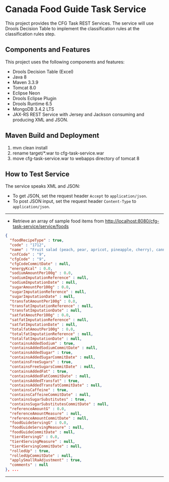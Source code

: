 # Canada Food Guide Task Service

This project provides the CFG Task REST Services.
The service will use Drools Decision Table to implement the classification rules at the classification rules step.

## Components and Features

This project uses the following components and features:

* Drools Decision Table (Excel)
* Java 8
* Maven 3.3.9
* Tomcat 8.0
* Eclipse Neon
* Drools Eclipse Plugin
* Drools Runtime 6.5
* MongoDB 3.4.2 LTS
* JAX-RS REST Service with Jersey and Jackson consuming and producing XML and JSON.

<!-- ## How to Set up Eclipse Plugins -->

<!-- * Install GEF [http://download.eclipse.org/tools/gef/updates/releases/](http://download.eclipse.org/tools/gef/updates/releases/) -->
<!-- * Install Drools: [http://download.jboss.org/drools/release/6.5.0.Final/org.drools.updatesite/](http://download.jboss.org/drools/release/6.5.0.Final/org.drools.updatesite/) -->

## Maven Build and Deployment

1. mvn clean install
2. rename target/*.war to cfg-task-service.war
3. move cfg-task-service.war to webapps directory of tomcat 8

## How to Test Service

The service speaks XML and JSON:
* To get JSON, set the request header `Accept` to `application/json`.
* To post JSON input, set the request header `Content-Type` to `application/json`.

---

* Retrieve an array of sample food items from [http://localhost:8080/cfg-task-service/service/foods](http://localhost:8080/cfg-task-service/service/foods)

```json
{
  "foodRecipeType" : true,
  "code" : "1712",
  "name" : "Fruit salad (peach, pear, apricot, pineapple, cherry), canned, juice pack, solids and liquid",
  "cnfCode" : "9",
  "cfgCode" : "9",
  "cfgCodeCommitDate" : null,
  "energyKcal" : 0.0,
  "sodiumAmountPer100g" : 0.0,
  "sodiumImputationReference" : null,
  "sodiumImputationDate" : null,
  "sugarAmountPer100g" : 0.0,
  "sugarImputationReference" : null,
  "sugarImputationDate" : null,
  "transfatAmountPer100g" : 0.0,
  "transfatImputationReference" : null,
  "transfatImputationDate" : null,
  "satfatAmoutPer100g" : 0.0,
  "satfatImputationReference" : null,
  "satfatImputationDate" : null,
  "totalfatAmoutPer100g" : 0.0,
  "totalfatImputationReference" : null,
  "totalfatImputationDate" : null,
  "containsAddedSodium" : true,
  "containsAddedSodiumCommitDate" : null,
  "containsAddedSugar" : true,
  "containsAddedSugarCommitDate" : null,
  "containsFreeSugars" : true,
  "containsFreeSugarsCommitDate" : null,
  "containsAddedFat" : true,
  "containsAddedFatCommitDate" : null,
  "containsAddedTransfat" : true,
  "containsAddedTransfatCommitDate" : null,
  "containsCaffeine" : true,
  "containsCaffeineCommitDate" : null,
  "containsSugarSubstitutes" : true,
  "containsSugarSubstitutesCommitDate" : null,
  "referenceAmountG" : 0.0,
  "referenceAmountMeasure" : null,
  "referenceAmountCommitDate" : null,
  "foodGuideServingG" : 0.0,
  "foodGuideServingMeasure" : null,
  "foodGuideCommitDate" : null,
  "tier4ServingG" : 0.0,
  "tier4ServingMeasure" : null,
  "tier4ServingCommitDate" : null,
  "rolledUp" : true,
  "rolledUpCommitDate" : null,
  "applySmallRaAdjustment" : true,
  "comments" : null
}, ...
```

---

<!-- * Set Food Flags -->

<!-- Use the sample array of food items to issue a POST request to URL: [http://localhost:8080/food-classification-service-poc/service/flags](http://localhost:8080/food-classification-service-poc/service/flags) -->
<!-- Set the request body to the sample array.  The returned sample food array should have some food flags set such as 'SugarAdded': true. -->


<!-- * Adjust Food Tiers -->

<!-- Use the returned array of food items from the flags step to issue a POST request to URL: [http://localhost:8080/food-classification-service-poc/service/tier-adjustments](http://localhost:8080/food-classification-service-poc/service/tier-adjustments). -->
<!-- Set the request body to the sample array.  The returned sample food array should have food tiers adjusted. -->


